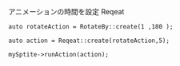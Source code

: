 アニメーションの時間を設定
Reqeat

    auto rotateAction = RotateBy::create(1 ,180 );

    auto action = Reqeat::create(rotateAction,5);

    mySptite->runAction(action);
